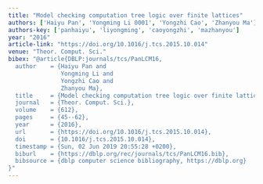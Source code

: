```yaml
---
title: "Model checking computation tree logic over finite lattices"
authors: ['Haiyu Pan', 'Yongming Li 0001', 'Yongzhi Cao', 'Zhanyou Ma']
authors-key: ['panhaiyu', 'liyongming', 'caoyongzhi', 'mazhanyou']
year: "2016"
article-link: "https://doi.org/10.1016/j.tcs.2015.10.014"
venue: "Theor. Comput. Sci."
bibex: "@article{DBLP:journals/tcs/PanLCM16,
  author    = {Haiyu Pan and
               Yongming Li and
               Yongzhi Cao and
               Zhanyou Ma},
  title     = {Model checking computation tree logic over finite lattices},
  journal   = {Theor. Comput. Sci.},
  volume    = {612},
  pages     = {45--62},
  year      = {2016},
  url       = {https://doi.org/10.1016/j.tcs.2015.10.014},
  doi       = {10.1016/j.tcs.2015.10.014},
  timestamp = {Sun, 02 Jun 2019 20:55:28 +0200},
  biburl    = {https://dblp.org/rec/journals/tcs/PanLCM16.bib},
  bibsource = {dblp computer science bibliography, https://dblp.org}
}"
---
```

